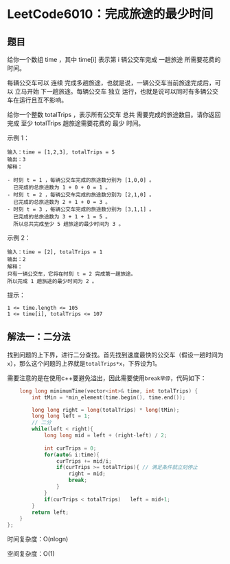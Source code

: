 

# LeetCode6010：完成旅途的最少时间

## 题目

给你一个数组 time ，其中 time[i] 表示第 i 辆公交车完成 一趟旅途 所需要花费的时间。

每辆公交车可以 连续 完成多趟旅途，也就是说，一辆公交车当前旅途完成后，可以 立马开始 下一趟旅途。每辆公交车 独立 运行，也就是说可以同时有多辆公交车在运行且互不影响。

给你一个整数 totalTrips ，表示所有公交车 总共 需要完成的旅途数目。请你返回完成 至少 totalTrips 趟旅途需要花费的 最少 时间。

 

示例 1：

```
输入：time = [1,2,3], totalTrips = 5
输出：3
解释：

- 时刻 t = 1 ，每辆公交车完成的旅途数分别为 [1,0,0] 。
  已完成的总旅途数为 1 + 0 + 0 = 1 。
- 时刻 t = 2 ，每辆公交车完成的旅途数分别为 [2,1,0] 。
  已完成的总旅途数为 2 + 1 + 0 = 3 。
- 时刻 t = 3 ，每辆公交车完成的旅途数分别为 [3,1,1] 。
  已完成的总旅途数为 3 + 1 + 1 = 5 。
  所以总共完成至少 5 趟旅途的最少时间为 3 。
```

示例 2：

```
输入：time = [2], totalTrips = 1
输出：2
解释：
只有一辆公交车，它将在时刻 t = 2 完成第一趟旅途。
所以完成 1 趟旅途的最少时间为 2 。
```


提示：

```
1 <= time.length <= 105
1 <= time[i], totalTrips <= 107
```

## 解法一：二分法

找到问题的上下界，进行二分查找。首先找到速度最快的公交车（假设一趟时间为`x`），那么这个问题的上界就是`totalTrips*x`，下界设为1。

需要注意的是在使用c++要避免溢出，因此需要使用`break早停`，代码如下：

```c++
    long long minimumTime(vector<int>& time, int totalTrips) {
        int tMin = *min_element(time.begin(), time.end());

        long long right = long(totalTrips) * long(tMin);
        long long left = 1;
        // 二分
        while(left < right){
            long long mid = left + (right-left) / 2;
            
            int curTrips = 0;
            for(auto& i:time){
                curTrips += mid/i;
                if(curTrips >= totalTrips){	// 满足条件就立刻停止
                    right = mid;
                    break;
                }
            }
            if(curTrips < totalTrips)   left = mid+1;
        }
        return left;
    }
};
```

时间复杂度：O(nlogn)

空间复杂度：O(1)